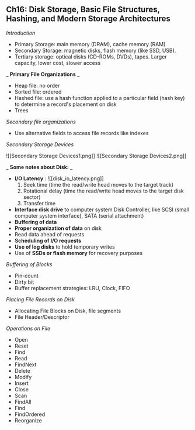 ## **Ch16: Disk Storage, Basic File Structures, Hashing, and Modern Storage Architectures**

_Introduction_

- Primary Storage: main memory (DRAM), cache memory (RAM)
- Secondary Storage: magnetic disks, flash memory (like SSD, USB).
- Tertiary storage: optical disks (CD-ROMs, DVDs), tapes. Larger capacity, lower cost, slower access

_ **Primary File Organizations** _

- Heap file: no order
- Sorted file: ordered
- Hashed file: use a hash function applied to a particular field (hash key) to determine a record&#39;s placement on disk
- Trees

_Secondary file organizations_

- Use alternative fields to access file records like indexes

_Secondary Storage Devices_

![[Secondary Storage Devices1.png]]
![[Secondary Storage Devices2.png]]

_ **Some notes about Disk:** _

- **I/O Latency** :
![[disk_io_latency.png]]
	1. Seek time (time the read/write head moves to the target track)
	2. Rotational delay (time the read/write head moves to the target disk sector)
	3. Transfer time
- **Interface disk drive** to computer system Disk Controller, like SCSI (small computer system interface), SATA (serial attachment)
- **Buffering of data**
- **Proper organization of data** on disk
- Read data ahead of requests
- **Scheduling of I/O requests**
- **Use of log disks** to hold temporary writes
- Use of **SSDs or flash memory** for recovery purposes

_Buffering of Blocks_
- Pin-count
- Dirty bit
- Buffer replacement strategies: LRU, Clock, FIFO

_Placing File Records on Disk_
- Allocating File Blocks on Disk, file segments
- File Header/Descriptor

_Operations on File_
- Open
- Reset
- Find
- Read
- FindNext
- Delete
- Modify
- Insert
- Close
- Scan
- FindAll
- Find
- FindOrdered
- Reorganize
